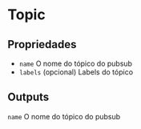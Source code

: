 # Topic

## Propriedades

- `name` O nome do tópico do pubsub
- `labels` (opcional) Labels do tópico

## Outputs

`name` O nome do tópico do pubsub